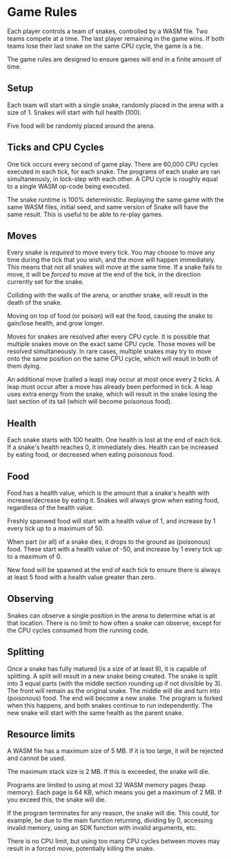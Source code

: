 # Game Rules

Each player controls a team of snakes, controlled by a WASM file. Two teams compete at a time.
The last player remaining in the game wins. If both teams lose their last snake on the same CPU cycle, the game is a tie.

The game rules are designed to ensure games will end in a finite amount of time.

## Setup

Each team will start with a single snake, randomly placed in the arena with a size of 1. Snakes will start with full health (100).

Five food will be randomly placed around the arena.

## Ticks and CPU Cycles

One tick occurs every second of game play. There are 60,000 CPU cycles executed in each tick, for each snake. The programs of each snake are ran simultaneously, in lock-step with each other. A CPU cycle is roughly equal to a single WASM op-code being executed.

The snake runtime is 100% deterministic. Replaying the same game with the same WASM files, initial seed, and same version of Snake will have the same result. This is useful to be able to re-play games.

## Moves

Every snake is _required_ to move every tick. You may choose to move any time during the tick that you wish, and the move will happen immediately. This means that not all snakes will move at the same time.
If a snake fails to move, it will be _forced_ to move at the end of the tick, in the direction currently set for the snake.

Colliding with the walls of the arena, or another snake, will result in the death of the snake.

Moving on top of food (or poison) will eat the food, causing the snake to gain/lose health, and grow longer.

Moves for snakes are resolved after every CPU cycle. It is possible that multiple snakes move on the exact same CPU cycle. Those moves will be resolved simultaneously. In rare cases, multiple snakes may try to move onto the same position on the same CPU cycle, which will result in both of them dying.

An additional move (called a leap) may occur at most once every 2 ticks. A leap must occur after a move has already been performed in tick. A leap uses extra energy from the snake, which will result in the snake losing the last section of its tail (which will become poisonous food).

## Health

Each snake starts with 100 health. One health is lost at the end of each tick. If a snake's health reaches 0, it immediately dies. Health can be increased by eating food, or decreased when eating poisonous food.

## Food

Food has a health value, which is the amount that a snake's health with increase/decrease by eating it. Snakes will always grow when eating food, regardless of the health value.


Freshly spanwed food will start with a health value of 1, and increase by 1 every tick up to a maximum of 50.

When part (or all) of a snake dies, it drops to the ground as (poisonous) food. These start with a health value of -50, and increase by 1 every tick up to a maximum of 0.

New food will be spawned at the end of each tick to ensure there is always at least 5 food with a health value greater than zero.

## Observing

Snakes can observe a single position in the arena to determine what is at that location. There is no limit to how often a snake can observe, except for the CPU cycles consumed from the running code.

## Splitting

Once a snake has fully matured (is a size of at least 9), it is capable of splitting. A split will result in a new snake being created. The snake is split into 3 equal parts (with the middle section rounding up if not divisible by 3). The front will remain as the original snake. The middle will die and turn into (poisonous) food. The end will become a new snake. The program is forked when this happens, and both snakes continue to run independently. The new snake will start with the same health as the parent snake.

## Resource limits

A WASM file has a maximum size of 5 MB. If it is too large, it will be rejected and cannot be used.

The maximum stack size is 2 MB. If this is exceeded, the snake will die.

Programs are limited to using at most 32 WASM memory pages (heap memory). Each page is 64 KB, which means you get a maximum of 2 MB. If you exceed this, the snake will die.

If the program terminates for any reason, the snake will die. This could, for example, be due to the main function returning, dividing by 0, accessing invalid memory, using an SDK function with invalid arguments, etc.

There is no CPU limit, but using too many CPU cycles between moves may result in a forced move, potentially killing the snake. 

